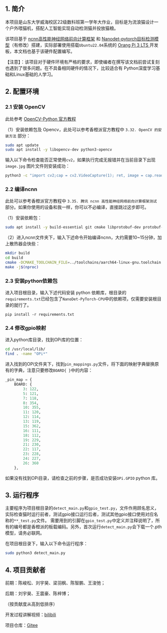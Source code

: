 ## 1. 简介

本项目是山东大学威海校区22级数科班第一学年大作业，目标是为流浪猫设计一个户外喂猫机，搭配人工智能实现自动检测猫并投放猫粮。

该项目基于 [ncnn高性能神经网络前向计算框架](https://github.com/Tencent/ncnn) 和 [Nanodet-pytorch目标检测模型](https://github.com/guo-pu/NanoDet-PyTorch)（有修改）搭建，实际部署使用搭载`Ubuntu22.04`系统的 [Orang Pi 3 LTS ](http://www.orangepi.cn/html/hardWare/computerAndMicrocontrollers/details/Orange-Pi-3-LTS.html)开发板，本文档也基于该硬件配置编写。

【注意】：该项目对于硬件环境有严格的要求，即使编者在撰写该文档前尝试复刻也遇到了很多问题。在不具备相同硬件的情况下，比较适合有 Python深度学习基础和Linux基础的人学习。

## 2. 配置环境

### 	2.1 安装 OpenCV

此处参考 [OpenCV-Python 官方教程](https://www.osgeo.cn/opencv-python/ch01-setup/sec04-setup-in-ubuntu.html)

（1）安装依赖包及 Opencv，此处可以参考香橙派官方教程中 `3.32. OpenCV 的安装方法` 部分：

```bash
sudo apt update
sudo apt install -y libopencv-dev python3-opencv
```

输入以下命令检查能否正常使用`cv2`，如果执行完成无报错并在当前目录下出现 `image.jpg` 图片文件则安装成功：

```bash
python3 -c "import cv2;cap = cv2.VideoCapture(1); ret, image = cap.read(); cv2.imwrite('./image.jpg', image)"
```



### 	2.2  编译ncnn

此处可以参考香橙派官方教程中 `3.35. 腾讯 ncnn 高性能神经网络前向计算框架测试` 部分。如果你使用的设备和我一样，你可以不必编译，直接跳过这步即可。

（1）安装依赖包：

```bash
sudo apt install -y build-essential git cmake libprotobuf-dev protobuf-compiler libopencv-dev
```

（2）进入ncnn文件夹下，输入下述命令开始编译ncnn，大约需要10~15分钟，加上散热器会快些：

```bash
mkdir build
cd build
cmake -DCMAKE_TOOLCHAIN_FILE=../toolchains/aarch64-linux-gnu.toolchain.cmake -DNCNN_SIMPLEOCV=ON -DNCNN_BUILD_EXAMPLES=ON ..
make -j$(nproc)
```



### 	2.3 安装python依赖包

进入项目根目录，输入下述代码安装 python 依赖库，根目录的`requirements.txt`已经包含了`NanoDet-PyTorch-CPU`中的依赖项，仅需要安装根目录的就行了。

```
pip install -r requirements.txt
```



### 2.4 修改gpio映射

进入python库目录，找到OPi库的位置：

```bash
cd /usr/local/lib/
find . -name "OPi*"
```

进入找到的OPi文件夹下，找到`pin_mappings.py`文件，将下面的映射字典替换原有的字典，注意只要修改`BOARD{ }`中的内容：

```python
_pin_map = {
    BOARD: {
        3: 122,
        5: 121,
        7: 118,
        8: 354,
        10: 355,
        11: 120,
        12: 114,
        13: 119,
        15: 362,
        16: 111,
        18: 112,
        19: 229,
        21: 230,
        22: 117,
        23: 228,
        24: 227,
        26: 360
    },
```

如果没有找到OPi目录，请检查之前的步骤，是否成功安装`OPi.GPIO` python 库。



## 3. 运行程序

主要程序为项目根目录的`detect_main.py`和`gpio_test.py`，文件作用顾名思义，实际检查猫时运行前者，测试gpio接口运行后者，测试其他gpio接口使用对应名称的`**_test.py`文件。
	需要用到的引脚在`gpio_test.py`中定义并注释说明了，所有的编号都是香橙派的板载编码。另外，首次运行`detect_main.py`会下载一个.pth模型，请务必联网。

在项目根目录下，输入以下命令运行程序：

```bash
sudo python3 detect_main.py
```



## 4. 项目贡献者

前期：陈峻松、刘宇昊、梁羽枫、陈智鹏、王浚弛；

后期：刘宇昊、王震豪、陈梓博；

（按贡献度从高到低排序）

开发过程讲解视频：[bilibili](https://www.bilibili.com/video/BV1NN4y1976b?vd_source=a6aba61751766c888b91980d2f024a86)

项目仓库：[Gitee](https://gitee.com/Yiqian7a/AI-Cat-Feeder)
